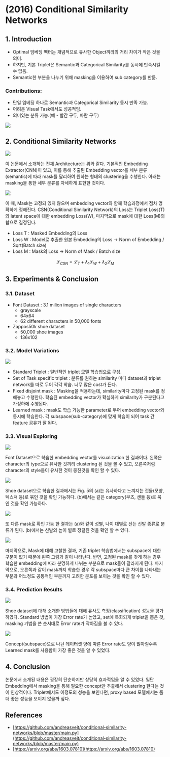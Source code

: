 # \(2016\) Conditional Similarity Networks

## 1. Introduction

* Optimal 임베딩 벡터는 개념적으로 유사한 Object끼리의 거리 차이가 작은 것을 의미.
* 하지만, 기본 Triplet은 Semantic과 Categorical Similarity를 동시에 만족시킬 수 없음.
* Semantic한 부분을 나누기 위해 masking을 이용하여 sub category를 만듦.

### Contributions:

* 단일 임베딩 하나로 Semantic과 Categorical Similarity 동시 만족 가능.
* 어려운 Visual Task에서도 성공적임.
* 의미있는 분류 가능.\(예 - 빨간 구두, 파란 구두\)

![](../../../.gitbook/assets/screenshot-from-2020-02-11-14-05-47.png)

## 2. Conditional Similarity Networks

![](../../../.gitbook/assets/screenshot-from-2020-02-11-14-06-22.png)

이 논문에서 소개하는 전체 Architecture는 위와 같다. 기본적인 Embedding Extractor\(CNN\)이 있고, 이를 통해 추출된 Embedding vector를 세부 분류\(semantic\)에 따라 mask를 달리하여 원하는 형태의 clustering을 수행한다. 아래는 masking을 통한 세부 분류를 자세하게 표현한 것이다.

![](../../../.gitbook/assets/screenshot-from-2020-02-11-14-06-44.png)

이 때, Mask는 고정되 있지 않으며 embedding vector와 함께 학습과정에서 점차 명확하게 정해진다. CSN\(Conditional Similarity Network\)의 Loss는 Triplet Loss\(T\)와 latent space에 대한 embedding Loss\(W\), 마지막으로 mask에 대한 Loss\(M\)의 합으로 결정된다.

* Loss T : Masked Embedding의 Loss
* Loss W : Model로 추출한 원본 Embedding의 Loss -&gt; Norm of Embedding / Sqrt\(Batch size\)
* Loss M : Mask의 Loss -&gt; Norm of Mask / Batch size

$$
\mathcal{L}_{CSN} = \mathcal{L}_{T} + \lambda_{1}\mathcal{L}_{W} + \lambda_{2}\mathcal{L}_{M}
$$

## 3. Experiments & Conclusion

### 3.1. Dataset

* Font Dataset : 3.1 milion images of single characters
  * grayscale
  * 64x64
  * 62 different characters in 50,000 fonts
* Zappos50k shoe dataset
  * 50,000 shoe images
  * 136x102

### 3.2. Model Variations

![](../../../.gitbook/assets/screenshot-from-2020-02-12-11-44-31.png)

* Standard Triplet : 일반적인 triplet 모델 학습법으로 구성.
* Set of Task specific triplet : 분류를 원하는 similarity 마다 dataset과 triplet network를 따로 두어 각각 학습. 너무 많은 cost가 든다.
* Fixed disjoint mask : Masking을 적용하는데, similarity마다 고정된 mask를 정해놓고 수행한다. 학습된 embedding vector가 확실하게 similarity가 구분된다고 가정하에 수행된다.
* Learned mask : mask도 학습 가능한 parameter로 두어 embedding vector와 동시에 학습한다. 각 subspace\(sub-category\)에 맞게 학습이 되어 task 간 feature 공유가 잘 된다.

### 3.3. Visual Exploring

![](../../../.gitbook/assets/screenshot-from-2020-02-12-14-40-54.png)

Font Dataset으로 학습한 embedding vector를 visualization 한 결과이다. 왼쪽은 character의 type으로 유사한 것끼리 clustering 된 것을 볼 수 있고, 오른쪽처럼 character의 style들이 유사한 것이 뭉친것을 확인 할 수 있다.

![](../../../.gitbook/assets/screenshot-from-2020-02-12-14-41-03.png)

Shoe dataset으로 학습한 결과에서는 Fig. 5의 \(a\)는 유사하다고 느껴지는 것들\(모양, 텍스쳐 등\)로 묶인 것을 확인 가능하다. \(b\)에서는 같은 category\(부츠, 샌들 등\)로 묶인 것을 확인 가능하다.

![](../../../.gitbook/assets/screenshot-from-2020-02-12-14-41-49.png)

또 다른 mask로 확인 가능 한 결과는 \(a\)와 같이 성별, 나이 대별로 신는 신발 종류로 분류가 된다. \(b\)에서는 신발의 높이 별로 정렬된 것을 확인 할 수 있다.

![](../../../.gitbook/assets/screenshot-from-2020-02-12-14-48-14.png)

마지막으로, Mask에 대해 고찰한 결과, 기존 triplet 학습법에서는 subspace에 대한 구분이 없기 때문에 왼쪽 그림과 같이 나타난다. 반면, 고정된 mask를 갖게 하는 경우 학습한 embedding에 따라 분명하게 나뉘는 부분으로 mask들이 갈라지게 된다. 마지막으로, 오른쪽과 같이 mask까지 학습한 경우 각 subspace마다 큰 차이를 나타내는 부분과 어느정도 공통적인 부분까지 고려한 분포를 보이는 것을 확인 할 수 있다.

### 3.4. Prediction Results

![](../../../.gitbook/assets/screenshot-from-2020-02-12-14-51-34.png)

Shoe dataset에 대해 소개한 방법들에 대해 유사도 측정\(classification\) 성능을 평가하였다. Standard 방법이 가장 Error rate가 높았고, set에 특화되게 triplet을 뽑은 것, masking 기법을 쓴 순서대로 Error rate가 작아짐을 볼 수 있다.

![](../../../.gitbook/assets/screenshot-from-2020-02-12-14-51-46.png)

Concept\(subspace\)으로 나뉜 데이터셋 양에 따른 Error rate도 양이 많아질수록 Learned mask를 사용함이 가장 좋은 것을 알 수 있었다.

## 4. Conclusion

논문에서 소개된 내용은 굉장히 단순하지만 상당히 효과적임을 알 수 있었다. 일단 Embedding에서 masking을 통해 필요한 concept만 추출해서 clustering 한다는 것이 인상적이다. Triplet에서도 이정도의 성능을 보인다면, proxy based 모델에서는 좀 더 좋은 성능을 보이지 않을까 싶다.

## References

* [https://github.com/andreasveit/conditional-similarity-networks/blob/master/main.py](https://github.com/andreasveit/conditional-similarity-networks/blob/master/main.py)
* [https://arxiv.org/abs/1603.07810](https://arxiv.org/abs/1603.07810)

